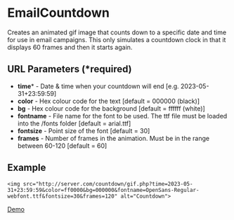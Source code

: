 # EmailCountdown

Creates an animated gif image that counts down to a specific date and time for use in email campaigns.
This only simulates a countdown clock in that it displays 60 frames and then it starts again.

## URL Parameters (*required)

* **time*** - Date & time when your countdown will end [e.g. 2023-05-31+23:59:59]
* **color** - Hex colour code for the text [default = 000000 (black)]
* **bg** - Hex colour code for the background [default = ffffff (white)]
* **fontname** - File name for the font to be used. The ttf file must be loaded into the /fonts folder [default = arial.ttf]
* **fontsize** - Point size of the font [default = 30]
* **frames** - Number of frames in the animation. Must be in the range between 60-120 [default = 60]

## Example

```<img src="http://server.com/countdown/gif.php?time=2023-05-31+23:59:59&color=ff0000&bg=000000&fontname=OpenSans-Regular-webfont.ttf&fontsize=30&frames=120" alt="Countdown">```

[Demo](https://donbraithwaite.com/EmailCountdown/index.html)
